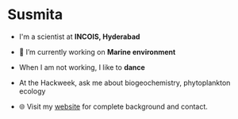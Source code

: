 # Susmita

- I'm a scientist at **INCOIS, Hyderabad** 
- 🔭 I’m currently working on  **Marine environment**
- When I am not working, I like to **dance**
- At the Hackweek, ask me about biogeochemistry, phytoplankton ecology

- 🌐 Visit my [website](https://https://hackweek-itcoocean.github.io//) for complete background and contact.
